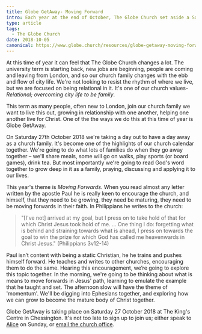```yaml
---
title: Globe GetAway- Moving Forward
intro: Each year at the end of October, The Globe Church set aside a Saturday for a day away together. This year the theme is 'Moving Forward'.
type: article
tags:
  - The Globe Church
date: 2018-10-05
canonical: https://www.globe.church/resources/globe-getaway-moving-forward
---
```


At this time of year it can feel that The Globe Church changes a lot. The university term is starting back, new jobs are beginning, people are coming and leaving from London, and so our church family changes with the ebb and flow of city life. We're not looking to resist the rhythm of where we live, but we are focused on being relational in it. It's one of our church values- _Relational; overcoming city life to be family_.

This term as many people, often new to London, join our church family we want to live this out, growing in relationship with one another, helping one another live for Christ. One of the the ways we do this at this time of year is Globe GetAway.

On Saturday 27th October 2018 we're taking a day out to have a day away as a church family. It's become one of the highlights of our church calendar together. We're going to do what lots of families do when they go away together – we'll share meals, some will go on walks, play sports (or board games), drink tea. But most importantly we're going to read God's word together to grow deep in it as a family, praying, discussing and applying it to our lives.

This year's theme is _Moving Forwards_. When you read almost any letter written by the apostle Paul he is really keen to encourage the church, and himself, that they need to be growing, they need be maturing, they need to be moving forwards in their faith. In Philippians he writes to the church:

> "[I've not] arrived at my goal, but I press on to take hold of that for which Christ Jesus took hold of me. … One thing I do: forgetting what is behind and straining towards what is ahead, I press on towards the goal to win the prize for which God has called me heavenwards in Christ Jesus." (Philippians 3v12-14)

Paul isn’t content with being a static Christian, he he trains and pushes himself forward. He teaches and writes to other churches, encouraging them to do the same. Hearing this encouragement, we’re going to explore this topic together. In the morning, we're going to be thinking about what is means to move forwards in Jesus' path, learning to emulate the example that he taught and set. The afternoon slow will have the theme of 'momentum'. We'll be digging into Ephesians together, and exploring how we can grow to become the mature body of Christ together.

Globe GetAway is taking place on Saturday 27 October 2018 at The King's Centre in Chessington. It's not too late to sign up to join us; either speak to [Alice](https://twitter.com/CudmoreAlice) on Sunday, or [email the church office](https://www.globe.church/contact).
